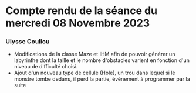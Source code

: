 # Compte rendu de la séance du mercredi 08 Novembre 2023

### Ulysse Couliou

- Modifications de la classe Maze et IHM afin de pouvoir générer un labyrinthe dont la taille et le nombre d'obstacles varient en fonction d'un niveau de difficulté choisi. 
- Ajout d'un nouveau type de cellule (Hole), un trou dans lequel si le monstre tombe dedans, il perd la partie, évènement à programmer par la suite
